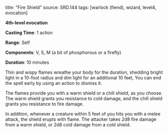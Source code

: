 title: "Fire Shield"
source: SRD.144
tags: [warlock (fiend), wizard, level4, evocation]

**4th-level evocation**

**Casting Time**: 1 action

**Range**: Self

**Components**: V, S, M (a bit of phosphorous or a firefly)

**Duration**: 10 minutes

Thin and wispy flames wreathe your body for the duration, shedding bright light in a 10-foot radius and dim light for an additional 10 feet, You can end the spell early by using an action to dismiss it.

The flames provide you with a warm shield or a chill shield, as you choose. The warm shield grants you resistance to cold damage, and the chill shield grants you resistance to fire damage.

In addition, whenever a creature within 5 feet of you hits you with a melee attack, the shield erupts with flame. The attacker takes 2d8 fire damage from a warm shield, or 2d8 cold damage from a cold shield.
